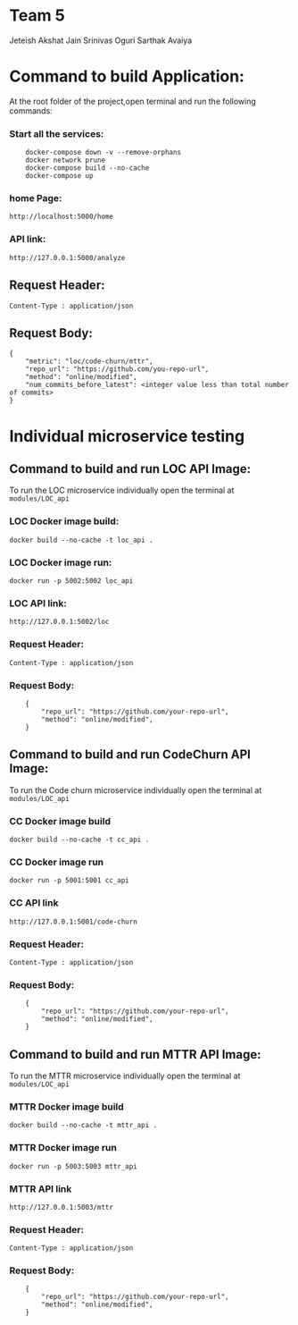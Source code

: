 # Team 5
Jeteish
Akshat Jain
Srinivas Oguri
Sarthak Avaiya

# Command to build Application:
At the root folder of the project,open terminal and run the following commands: 
### Start all the services:
```
    docker-compose down -v --remove-orphans
    docker network prune
    docker-compose build --no-cache
    docker-compose up
```
### home Page:
```http://localhost:5000/home```
### API link:
```http://127.0.0.1:5000/analyze```

## Request Header:
```Content-Type : application/json```

## Request Body:
``` 
{
    "metric": "loc/code-churn/mttr",
    "repo_url": "https://github.com/you-repo-url",
    "method": "online/modified",
    "num_commits_before_latest": <integer value less than total number of commits>
}
```

# Individual microservice testing
## Command to build and run LOC API Image:
To run the LOC microservice individually open the terminal at ```modules/LOC_api```
### LOC Docker image build:
```docker build --no-cache -t loc_api .```

### LOC Docker image run:
```docker run -p 5002:5002 loc_api```

### LOC API link:
```http://127.0.0.1:5002/loc```

### Request Header:
```Content-Type : application/json```

### Request Body:
``` 
    {
        "repo_url": "https://github.com/your-repo-url", 
        "method": "online/modified",
    }
```

## Command to build and run CodeChurn API Image:
To run the Code churn microservice individually open the terminal at ```modules/LOC_api```
### CC Docker image build
```docker build --no-cache -t cc_api .```

### CC Docker image run
```docker run -p 5001:5001 cc_api```

### CC API link
```http://127.0.0.1:5001/code-churn```

### Request Header:
```Content-Type : application/json```

### Request Body:
``` 
    {
        "repo_url": "https://github.com/your-repo-url", 
        "method": "online/modified",
    }
```

## Command to build and run MTTR API Image:
To run the MTTR microservice individually open the terminal at ```modules/LOC_api```
### MTTR Docker image build
```docker build --no-cache -t mttr_api .```

### MTTR Docker image run
```docker run -p 5003:5003 mttr_api```

### MTTR API link
```http://127.0.0.1:5003/mttr```

### Request Header:
```Content-Type : application/json```

### Request Body:
``` 
    {
        "repo_url": "https://github.com/your-repo-url", 
        "method": "online/modified",
    }
```